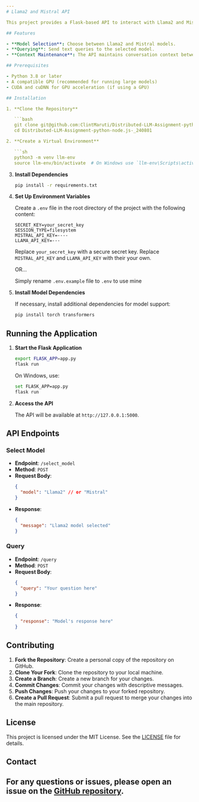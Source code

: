 ```yaml
---
# Llama2 and Mistral API

This project provides a Flask-based API to interact with Llama2 and Mistral language models. It allows users to select a model, send queries, and maintain conversation context between interactions.

## Features

- **Model Selection**: Choose between Llama2 and Mistral models.
- **Querying**: Send text queries to the selected model.
- **Context Maintenance**: The API maintains conversation context between queries.

## Prerequisites

- Python 3.8 or later
- A compatible GPU (recommended for running large models)
- CUDA and cuDNN for GPU acceleration (if using a GPU)

## Installation

1. **Clone the Repository**

   ```bash
   git clone git@github.com:ClintMaruti/Distributed-LLM-Assignment-python-node.js-_240801.git
   cd Distributed-LLM-Assignment-python-node.js-_240801

2. **Create a Virtual Environment**

   ```sh
   python3 -m venv llm-env
   source llm-env/bin/activate  # On Windows use `llm-env\Scripts\activate`
   ```

3. **Install Dependencies**

   ```sh
   pip install -r requirements.txt
   ```

4. **Set Up Environment Variables**

   Create a `.env` file in the root directory of the project with the following content:

   ```env
   SECRET_KEY=your_secret_key
   SESSION_TYPE=filesystem
   MISTRAL_API_KEY=----
   LLAMA_API_KEY=---
   ```

   Replace `your_secret_key` with a secure secret key.
   Replace `MISTRAL_API_KEY` and `LLAMA_API_KEY` with their your own.

   OR...

   Simply rename `.env.example` file to `.env` to use mine

5. **Install Model Dependencies**

   If necessary, install additional dependencies for model support:

   ```sh
   pip install torch transformers
   ```

## Running the Application

1. **Start the Flask Application**

   ```sh
   export FLASK_APP=app.py
   flask run
   ```

   On Windows, use:

   ```sh
   set FLASK_APP=app.py
   flask run
   ```

2. **Access the API**

   The API will be available at `http://127.0.0.1:5000`.

## API Endpoints

### Select Model

- **Endpoint**: `/select_model`
- **Method**: `POST`
- **Request Body**:
  ```json
  {
    "model": "Llama2" // or "Mistral"
  }
  ```
- **Response**:
  ```json
  {
    "message": "Llama2 model selected"
  }
  ```

### Query

- **Endpoint**: `/query`
- **Method**: `POST`
- **Request Body**:
  ```json
  {
    "query": "Your question here"
  }
  ```
- **Response**:
  ```json
  {
    "response": "Model's response here"
  }
  ```

## Contributing

1. **Fork the Repository**: Create a personal copy of the repository on GitHub.
2. **Clone Your Fork**: Clone the repository to your local machine.
3. **Create a Branch**: Create a new branch for your changes.
4. **Commit Changes**: Commit your changes with descriptive messages.
5. **Push Changes**: Push your changes to your forked repository.
6. **Create a Pull Request**: Submit a pull request to merge your changes into the main repository.

## License

This project is licensed under the MIT License. See the [LICENSE](LICENSE) file for details.

## Contact

For any questions or issues, please open an issue on the [GitHub repository](git@github.com:ClintMaruti/Distributed-LLM-Assignment-python-node.js-_240801.git).
---
```

